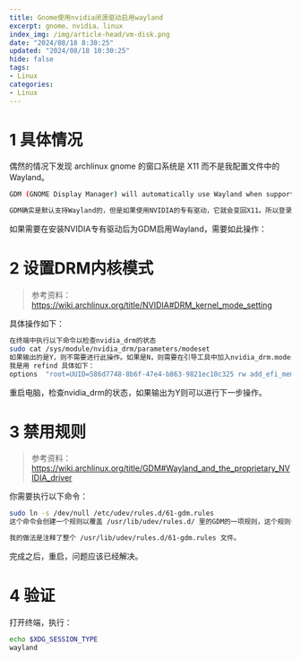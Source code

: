 ```yaml
---
title: Gnome使用nvidia闭源驱动启用wayland
excerpt: gnome、nvidia、linux
index_img: /img/article-head/vm-disk.png
date: "2024/08/18 8:30:25"
updated: "2024/08/18 10:30:25"
hide: false
tags:
- Linux
categories:
- Linux
---
```


# 1 具体情况

偶然的情况下发现 archlinux gnome 的窗口系统是 X11 而不是我配置文件中的 Wayland。  
```bash
GDM (GNOME Display Manager) will automatically use Wayland when supported, except when using the proprietary NVIDIA driver, in which case it will fall back to X11 due to instability. 

GDM确实是默认支持Wayland的，但是如果使用NVIDIA的专有驱动，它就会变回X11。所以登录界面右下角的齿轮里只有使用X11的GNOME和GNOME Classic。
```

如果需要在安装NVIDIA专有驱动后为GDM启用Wayland，需要如此操作：

# 2 设置DRM内核模式

> 参考资料：https://wiki.archlinux.org/title/NVIDIA#DRM_kernel_mode_setting

具体操作如下：
```bash
在终端中执行以下命令以检查nvidia_drm的状态
sudo cat /sys/module/nvidia_drm/parameters/modeset
如果输出的是Y，则不需要进行此操作。如果是N，则需要在引导工具中加入nvidia_drm.modeset=1 参数。
我是用 refind 具体如下：
options  "root=UUID=586d7748-8b6f-47e4-b863-9821ec10c325 rw add_efi_memmap rootflags=subvol=@Aos quiet splash amd_iommu=on iommu=pt nvidia-drm.modeset=1"
```

重启电脑，检查nvidia_drm的状态，如果输出为Y则可以进行下一步操作。

# 3 禁用规则 

> 参考资料：https://wiki.archlinux.org/title/GDM#Wayland_and_the_proprietary_NVIDIA_driver

你需要执行以下命令：
```bash
sudo ln -s /dev/null /etc/udev/rules.d/61-gdm.rules
这个命令会创建一个规则以覆盖 /usr/lib/udev/rules.d/ 里的GDM的一项规则，这个规则会在检测到NVIDIA专有驱动的时候停用GDM的Wayland。

我的做法是注释了整个 /usr/lib/udev/rules.d/61-gdm.rules 文件。
```
完成之后，重启，问题应该已经解决。

# 4 验证

打开终端，执行：

```bash
echo $XDG_SESSION_TYPE
wayland
```



